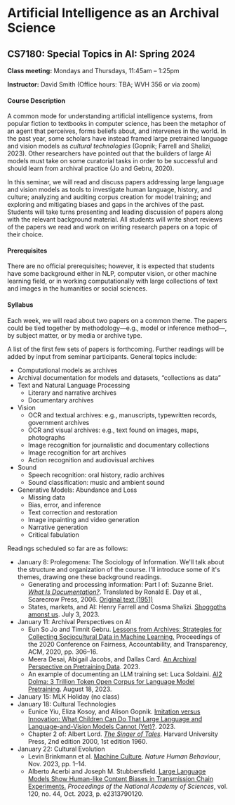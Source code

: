# Artificial Intelligence as an Archival Science
## CS7180: Special Topics in AI: Spring 2024

**Class meeting:** Mondays and Thursdays, 11:45am &ndash; 1:25pm

**Instructor:** David Smith (Office hours: TBA; WVH 356 or via zoom)

#### Course Description

A common mode for understanding artificial intelligence systems, from popular fiction to textbooks in computer science, has been the metaphor of an agent that perceives, forms beliefs about, and intervenes in the world. In the past year, some scholars have instead framed large pretrained language and vision models as _cultural technologies_ (Gopnik; Farrell and Shalizi, 2023). Other researchers have pointed out that the builders of large AI models must take on some curatorial tasks in order to be successful and should learn from archival practice (Jo and Gebru, 2020).

In this seminar, we will read and discuss papers addressing large language and vision models as tools to investigate human language, history, and culture; analyzing and auditing corpus creation for model training; and exploring and mitigating biases and gaps in the archives of the past.  Students will take turns presenting and leading discussion of papers along with the relevant background material. All students will write short reviews of the papers we read and work on writing research papers on a topic of their choice.

#### Prerequisites

There are no official prerequisites; however, it is expected that students have some background either in NLP, computer vision, or other machine learning field, or in working computationally with large collections of text and images in the humanities or social sciences.

#### Syllabus

Each week, we will read about two papers on a common theme. The papers could be tied together by methodology&mdash;e.g., model or inference method&mdash;, by subject matter, or by media or archive type.

A list of the first few sets of papers is forthcoming. Further readings will be added by input from seminar participants.  General topics include:

* Computational models as archives
* Archival documentation for models and datasets, &ldquo;collections as data&rdquo;
* Text and Natural Language Processing
  - Literary and narrative archives
  - Documentary archives
* Vision
  - OCR and textual archives: e.g., manuscripts, typewritten records, government archives
  - OCR and visual archives: e.g., text found on images, maps, photographs
  - Image recognition for journalistic and documentary collections
  - Image recognition for art archives
  - Action recognition and audiovisual archives
* Sound
  - Speech recognition: oral history, radio archives
  - Sound classification: music and ambient sound
* Generative Models: Abundance and Loss
  - Missing data
  - Bias, error, and inference
  - Text correction and restoration
  - Image inpainting and video generation
  - Narrative generation
  - Critical fabulation

Readings scheduled so far are as follows:

* January 8: Prolegomena: The Sociology of Information. We'll talk about the structure and organization of the course. I'll introduce some of it's themes, drawing one these background readings.
  - Generating and processing information: Part I of: Suzanne Briet. [_What Is Documentation?_](https://roday.pages.iu.edu/what%20is%20documentation.pdf). Translated by Ronald E. Day et al., Scarecrow Press, 2006. [Original text (1951)](http://martinetl.free.fr/suzannebriet/questcequeladocumentation/briet.pdf)
  - States, markets, and AI: Henry Farrell and Cosma Shalizi. [Shoggoths amonst us](https://crookedtimber.org/2023/07/03/shoggoths-amongst-us/). July 3, 2023.
* January 11: Archival Perspectives on AI
  - Eun So Jo and Timnit Gebru. [Lessons from Archives: Strategies for Collecting Sociocultural Data in Machine Learning.](https://doi.org/10.1145/3351095.3372829) Proceedings of the 2020 Conference on Fairness, Accountability, and Transparency, ACM, 2020, pp. 306–16.
  - Meera Desai, Abigail Jacobs, and Dallas Card. [An Archival Perspective on Pretraining Data](https://openreview.net/forum?id=9xhUufywBX). 2023.
  - An example of documenting an LLM training set: Luca Soldaini. [AI2 Dolma: 3 Trillion Token Open Corpus for Language Model Pretraining](https://blog.allenai.org/dolma-3-trillion-tokens-open-llm-corpus-9a0ff4b8da64). August 18, 2023.
* January 15: MLK Holiday (no class)
* January 18: Cultural Technologies
  - Eunice Yiu, Eliza Kosoy, and Alison Gopnik. [Imitation versus Innovation: What Children Can Do That Large Language and Language-and-Vision Models Cannot (Yet)?](https://arxiv.org/abs/2305.07666). 2023.
  - Chapter 2 of: Albert Lord. [_The Singer of Tales_](https://chs.harvard.edu/read/lord-albert-bates-the-singer-of-tales/). Harvard University Press, 2nd edition 2000, 1st edition 1960.
* January 22: Cultural Evolution
  - Levin Brinkmann et al. [Machine Culture](https://arxiv.org/pdf/2311.11388). _Nature Human Behaviour_, Nov. 2023, pp. 1–14.
  - Alberto Acerbi and Joseph M. Stubbersfield. [Large Language Models Show Human-like Content Biases in Transmission Chain Experiments.](https://doi.org/10.1073/pnas.2313790120) _Proceedings of the National Academy of Sciences_, vol. 120, no. 44, Oct. 2023, p. e2313790120.

